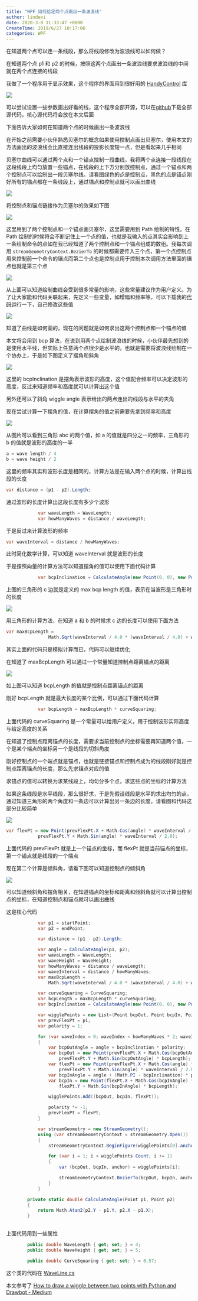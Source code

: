 ```yaml
---
title: "WPF 如何给定两个点画出一条波浪线"
author: lindexi
date: 2020-3-8 11:33:47 +0800
CreateTime: 2019/6/27 10:17:06
categories: WPF
---
```


在知道两个点可以连一条线段，那么将线段修改为波浪线可以如何做？

<!--more-->


<!-- CreateTime:2019/6/27 10:17:06 -->

<!-- csdn -->

在知道两个点 p1 和 p2 的时候，按照这两个点画出一条波浪线要求波浪线的中间就在两个点连接的线段

我做了一个程序用于显示效果，这个程序的界面用到很好用的 [HandyControl](https://github.com/HandyOrg/HandyControl ) 库

<!-- ![](image/WPF 如何给定两个点画出一条波浪线/WPF 如何给定两个点画出一条波浪线0.png) -->

![](http://image.acmx.xyz/lindexi%2F2019626212729956)

可以尝试设置一些参数画出好看的线，这个程序全部开源，可以在[github](https://github.com/lindexi/lindexi_gd/tree/b332e647a9ac55cb3134f5a2b25934e877d76ad5/WaveLineDemo)下载全部源代码，核心源代码将会放在本文后面

下面告诉大家如何在知道两个点的时候画出一条波浪线

在开始之前需要小伙伴熟悉贝塞尔的概念如果使用控制点画出贝塞尔，使用本文的方法画出的波浪线会比直接连出线段的投影长度短一点，但是看起来几乎相同

贝塞尔曲线可以通过两个点和一个锚点控制一段曲线，我将两个点连接一段线段在这段线段上均匀放置一些锚点，在线段的上下方分别放控制点，通过一个锚点和两个控制点可以绘制出一段贝塞尔线。请看图绿色的点是控制点，黑色的点是锚点刚好所有的锚点都在一条线段上，通过锚点和控制点就可以画出曲线

<!-- ![](image/WPF 如何给定两个点画出一条波浪线/WPF 如何给定两个点画出一条波浪线4.png) -->

![](http://image.acmx.xyz/lindexi%2F201962784935135)

将控制点和锚点链接作为贝塞尔的效果如下图

<!-- ![](image/WPF 如何给定两个点画出一条波浪线/WPF 如何给定两个点画出一条波浪线5.png) -->

![](http://image.acmx.xyz/lindexi%2F201962784935135)

这里用到了两个控制点和一个锚点画贝塞尔，这里需要用到 Path 绘制的特性。在 Path 绘制的时候将会不断记住上一个点的值，也就是我输入的点其实会影响到上一条绘制命令的点如在我已经知道了两个控制点和一个锚点组成的数组。我每次调用 `streamGeometryContext.BezierTo` 的时候都需要传入三个点，第一个点控制点用来控制前一个命令的锚点而第二个点也是控制点用于控制本次调用方法里面的锚点也就是第三个点

<!-- ![](image/WPF 如何给定两个点画出一条波浪线/WPF 如何给定两个点画出一条波浪线6.png) -->

![](http://image.acmx.xyz/lindexi%2F201962791758660)

从上面可以知道绘制曲线会受到很多常量的影响，这些常量建议作为用户定义。为了让大家能和代码关联起来，先定义一些变量，如增幅和频率等，可以下载我的[代码](https://github.com/lindexi/lindexi_gd/tree/b332e647a9ac55cb3134f5a2b25934e877d76ad5/WaveLineDemo)运行一下，自己修改这些值

![](http://image.acmx.xyz/lindexi%2F201962621204203)

知道了曲线是如何画的，现在的问题就是如何求出这两个控制点和一个锚点的值

本文将会用到 bcp 算法，在说到用两个点绘制波浪线的时候，小伙伴最先想到的是使用水平线，但实际上任意两个点很少是水平的，也就是需要将波浪线绘制在一个协办上，于是如下图定义了摆角和斜角

<!-- ![](image/WPF 如何给定两个点画出一条波浪线/WPF 如何给定两个点画出一条波浪线1.png) -->

![](http://image.acmx.xyz/lindexi%2F2019626215830770)

这里的 bcpInclination 是摆角表示波形的高度，这个值配合频率可以决定波形的高度，反过来知道频率和高度就可以计算出这个值

另外还可以了斜角 wiggle angle 表示给出的两点连出的线段与水平的夹角

现在尝试计算一下摆角的值，在计算摆角的值之前需要先拿到频率和高度

<!-- ![](image/WPF 如何给定两个点画出一条波浪线/WPF 如何给定两个点画出一条波浪线2.png) -->

![](http://image.acmx.xyz/lindexi%2F201962792813590)

从图片可以看到三角形 abc 的两个值，如 a 的值就是四分之一的频率，三角形的 b 的值就是波形的高度的一半

```csharp
a = wave length / 4
b = wave height / 2
```

这里的频率其实和波形长度是相同的，计算方法是在输入两个点的时候，计算出线段的长度

```csharp
var distance = (p1 - p2).Length;
```

通过波形的长度计算出这段长度有多少个波形

```csharp
            var waveLength = WaveLength;
            var howManyWaves = distance / waveLength;
```

于是反过来计算波形的频率

```csharp
var waveInterval = distance / howManyWaves;
```

此时简化数学计算，可以知道 waveInterval 就是波形的长度

于是按照向量的计算方法可以知道摆角的值可以使用下面代码计算

```csharp
            var bcpInclination = CalculateAngle(new Point(0, 0), new Point(a, b));
```

上图的三角形的 c 边就是定义的 max bcp length 的值，表示在当波形是三角形时的长度

<!-- ![](image/WPF 如何给定两个点画出一条波浪线/WPF 如何给定两个点画出一条波浪线3.png) -->

![](http://image.acmx.xyz/lindexi%2F201962622221657)

用三角形的计算方法，在知道 a 和 b 的时候求 c 边的长度可以使用下面方法

```csharp
var maxBcpLength =
                Math.Sqrt(waveInterval / 4.0 * (waveInterval / 4.0) + waveHeight / 2.0 * (waveHeight / 2.0));
```

其实上面的代码只是模拟计算而已，代码可以继续优化

在知道了 maxBcpLength 可以通过一个常量知道控制点距离锚点的距离

<!-- ![](image/WPF 如何给定两个点画出一条波浪线/WPF 如何给定两个点画出一条波浪线7.png) -->

![](http://image.acmx.xyz/lindexi%2F201962793944976)

如上图可以知道 bcpLength 的值就是控制点距离锚点的距离

刚好 bcpLength 就是最大长度的某个比例，可以通过下面代码计算

```csharp
            var bcpLength = maxBcpLength * curveSquaring;
```

上面代码的 curveSquaring 是一个常量可以给用户定义，用于控制波形实际高度与给定高度的关系

在知道了控制点距离锚点的长度，需要求当前控制点的坐标需要再知道两个值，一个是某个端点的坐标另一个是线段的切斜角度

刚好控制点的一个端点就是锚点，也就是链接锚点和控制点成为的线段刚好就是控制点距离锚点的长度，那么先求锚点对应的值

求锚点的值可以转换为求某线段上，均匀分多个点，求这些点的坐标的计算方法

如果这条线段是水平线段，那么很好求，于是先假设线段是水平的求出均匀的点，通过知道三角形的两个角度和一条边可以计算出另一条边的长度，请看图和代码这部分比较简单

<!-- ![](image/WPF 如何给定两个点画出一条波浪线/WPF 如何给定两个点画出一条波浪线8.png) -->

![](http://image.acmx.xyz/lindexi%2F201962795011561)

```csharp
var flexPt = new Point(prevFlexPt.X + Math.Cos(angle) * waveInterval / 2.0,
            prevFlexPt.Y + Math.Sin(angle) * waveInterval / 2.0);
```

上面代码的 prevFlexPt 就是上一个锚点的坐标，而 flexPt 就是当前锚点的坐标，第一个锚点就是线段的一个端点

现在第二个计算是倾斜角，请看下图可以知道控制点的倾斜角

<!-- ![](image/WPF 如何给定两个点画出一条波浪线/WPF 如何给定两个点画出一条波浪线9.png) -->

![](http://image.acmx.xyz/lindexi%2F2019627101318248)

可以知道倾斜角和摆角相关，在知道锚点的坐标和距离和倾斜角就可以计算出控制点的坐标，在知道控制点和锚点就可以画出曲线

这是核心代码

```csharp
            var p1 = startPoint;
            var p2 = endPoint;

            var distance = (p1 - p2).Length;

            var angle = CalculateAngle(p1, p2);
            var waveLength = WaveLength;
            var waveHeight = WaveHeight;
            var howManyWaves = distance / waveLength;
            var waveInterval = distance / howManyWaves;
            var maxBcpLength =
                Math.Sqrt(waveInterval / 4.0 * (waveInterval / 4.0) + waveHeight / 2.0 * (waveHeight / 2.0));

            var curveSquaring = CurveSquaring;
            var bcpLength = maxBcpLength * curveSquaring;
            var bcpInclination = CalculateAngle(new Point(0, 0), new Point(waveInterval / 4.0, waveHeight / 2.0));

            var wigglePoints = new List<(Point bcpOut, Point bcpIn, Point anchor)>();
            var prevFlexPt = p1;
            var polarity = 1;

            for (var waveIndex = 0; waveIndex < howManyWaves * 2; waveIndex++)
            {
                var bcpOutAngle = angle + bcpInclination * polarity;
                var bcpOut = new Point(prevFlexPt.X + Math.Cos(bcpOutAngle) * bcpLength,
                    prevFlexPt.Y + Math.Sin(bcpOutAngle) * bcpLength);
                var flexPt = new Point(prevFlexPt.X + Math.Cos(angle) * waveInterval / 2.0,
                    prevFlexPt.Y + Math.Sin(angle) * waveInterval / 2.0);
                var bcpInAngle = angle + (Math.PI - bcpInclination) * polarity;
                var bcpIn = new Point(flexPt.X + Math.Cos(bcpInAngle) * bcpLength,
                    flexPt.Y + Math.Sin(bcpInAngle) * bcpLength);

                wigglePoints.Add((bcpOut, bcpIn, flexPt));

                polarity *= -1;
                prevFlexPt = flexPt;
            }

            var streamGeometry = new StreamGeometry();
            using (var streamGeometryContext = streamGeometry.Open())
            {
                streamGeometryContext.BeginFigure(wigglePoints[0].anchor, true, false);

                for (var i = 1; i < wigglePoints.Count; i += 1)
                {
                    var (bcpOut, bcpIn, anchor) = wigglePoints[i];

                    streamGeometryContext.BezierTo(bcpOut, bcpIn, anchor, true, false);
                }
            }

        private static double CalculateAngle(Point p1, Point p2)
        {
            return Math.Atan2(p2.Y - p1.Y, p2.X - p1.X);
        }
        
```

上面代码用到一些属性

```csharp
        public double WaveLength { get; set; } = 4;
        public double WaveHeight { get; set; } = 5;

        public double CurveSquaring { get; set; } = 0.57;
```

这个类的代码在 [WaveLine.cs](https://github.com/lindexi/lindexi_gd/blob/b332e647a9ac55cb3134f5a2b25934e877d76ad5/WaveLineDemo/WaveLineDemo/WaveLine.cs )

本文参考了 [How to draw a wiggle between two points with Python and Drawbot - Medium](https://medium.com/@roberto_arista/how-to-draw-a-wiggle-between-two-points-with-python-and-drawbot-788006c18fb0 )


